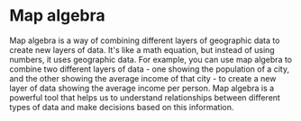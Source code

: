 # Map algebra

Map algebra is a way of combining different layers of geographic data to create new layers of data. It's like a math equation, but instead of using numbers, it uses geographic data. For example, you can use map algebra to combine two different layers of data - one showing the population of a city, and the other showing the average income of that city - to create a new layer of data showing the average income per person. Map algebra is a powerful tool that helps us to understand relationships between different types of data and make decisions based on this information.
